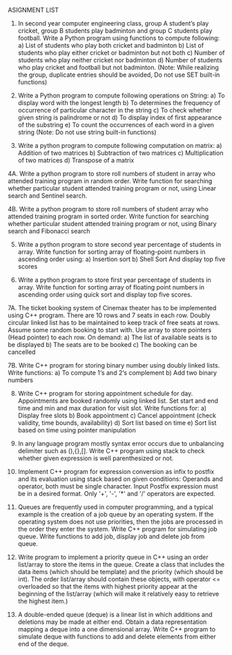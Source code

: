 ASIGNMENT LIST

1. In second year computer engineering class, group A student’s play cricket, group B students play badminton and group C students play football. Write a Python program using functions to compute following:
  a) List of students who play both cricket and badminton
  b) List of students who play either cricket or badminton but not both
  c) Number of students who play neither cricket nor badminton
  d) Number of students who play cricket and football but not badminton.
(Note: While realizing the group, duplicate entries should be avoided, Do not use SET built-in functions)

2. Write a Python program to compute following operations on String:
  a) To display word with the longest length
  b) To determines the frequency of occurrence of particular character in the string
  c) To check whether given string is palindrome or not
  d) To display index of first appearance of the substring
  e) To count the occurrences of each word in a given string
(Note: Do not use string built-in functions)

3. Write a python program to compute following computation on matrix:
  a) Addition of two matrices
  b) Subtraction of two matrices
  c) Multiplication of two matrices
  d) Transpose of a matrix

4A. Write a python program to store roll numbers of student in array who attended training program in random order. Write function for searching whether particular student attended training program or not, using Linear search and Sentinel search.

4B. Write a python program to store roll numbers of student array who attended training program in sorted order. Write function for searching whether particular student attended training program or not, using Binary search and Fibonacci search

5. Write a python program to store second year percentage of students in array. Write function for sorting array of floating-point numbers in ascending order using:
  a) Insertion sort
  b) Shell Sort
And display top five scores

6. Write a python program to store first year percentage of students in array. Write function for sorting array of floating point numbers in ascending order using quick sort and display top five scores.

7A. The ticket booking system of Cinemax theater has to be implemented using C++ program. There are 10 rows and 7 seats in each row. Doubly circular linked list has to be maintained to keep track of free seats at rows. Assume some random booking to start with. Use array to store pointers (Head pointer) to each row. On demand:
  a) The list of available seats is to be displayed
  b) The seats are to be booked
  c) The booking can be cancelled

7B. Write C++ program for storing binary number using doubly linked lists. Write functions:
  a) To compute 1‘s and 2‘s complement
  b) Add two binary numbers
  
8. Write C++ program for storing appointment schedule for day. Appointments are booked randomly using linked list. Set start and end time and min and max duration for visit slot. Write functions for:
  a) Display free slots
  b) Book appointment
  c) Cancel appointment (check validity, time bounds, availability)
  d) Sort list based on time
  e) Sort list based on time using pointer manipulation

9. In any language program mostly syntax error occurs due to unbalancing delimiter such as (),{},[]. Write C++ program using stack to check whether given expression is well parenthesized or not.

10. Implement C++ program for expression conversion as infix to postfix and its evaluation using stack based on given conditions:
  Operands and operator, both must be single character.
  Input Postfix expression must be in a desired format.
  Only '+', '-', '*' and '/' operators are expected.

11. Queues are frequently used in computer programming, and a typical example is the creation of a job queue by an operating system. If the operating system does not use priorities, then the jobs are processed in the order they enter the system. Write C++ program for simulating job queue. Write functions to add job, display job and delete job from queue.

12. Write program to implement a priority queue in C++ using an order list/array to store the items in the queue. Create a class that includes the data items (which should be template) and the priority (which should be int). The order list/array should contain these objects, with operator <= overloaded so that the items with highest priority appear at the beginning of the list/array (which will make it relatively easy to retrieve the highest item.)

13. A double-ended queue (deque) is a linear list in which additions and deletions may be made at either end. Obtain a data representation mapping a deque into a one dimensional array. Write C++ program to simulate deque with functions to add and delete elements from either end of the deque.
